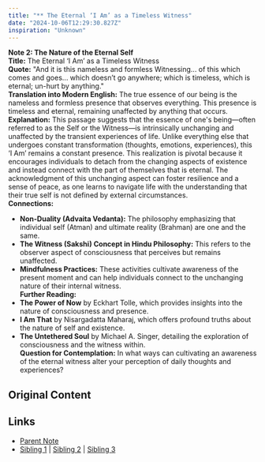 ```yaml
---
title: "** The Eternal ‘I Am’ as a Timeless Witness"
date: "2024-10-06T12:29:30.827Z"
inspiration: "Unknown"
---
```


  
**Note 2: The Nature of the Eternal Self**  
**Title:** The Eternal ‘I Am’ as a Timeless Witness  
**Quote:** "And it is this nameless and formless Witnessing... of this which comes and goes... which doesn’t go anywhere; which is timeless, which is eternal; un-hurt by anything."  
**Translation into Modern English:** The true essence of our being is the nameless and formless presence that observes everything. This presence is timeless and eternal, remaining unaffected by anything that occurs.  
**Explanation:** This passage suggests that the essence of one's being—often referred to as the Self or the Witness—is intrinsically unchanging and unaffected by the transient experiences of life. Unlike everything else that undergoes constant transformation (thoughts, emotions, experiences), this ‘I Am’ remains a constant presence. This realization is pivotal because it encourages individuals to detach from the changing aspects of existence and instead connect with the part of themselves that is eternal. The acknowledgment of this unchanging aspect can foster resilience and a sense of peace, as one learns to navigate life with the understanding that their true self is not defined by external circumstances.  
**Connections:**  
- **Non-Duality (Advaita Vedanta):** The philosophy emphasizing that individual self (Atman) and ultimate reality (Brahman) are one and the same.  
- **The Witness (Sakshi) Concept in Hindu Philosophy:** This refers to the observer aspect of consciousness that perceives but remains unaffected.  
- **Mindfulness Practices:** These activities cultivate awareness of the present moment and can help individuals connect to the unchanging nature of their internal witness.  
**Further Reading:**  
- **The Power of Now** by Eckhart Tolle, which provides insights into the nature of consciousness and presence.  
- **I Am That** by Nisargadatta Maharaj, which offers profound truths about the nature of self and existence.  
- **The Untethered Soul** by Michael A. Singer, detailing the exploration of consciousness and the witness within.  
**Question for Contemplation:** In what ways can cultivating an awareness of the eternal witness alter your perception of daily thoughts and experiences?  


## Original Content



## Links

- [Parent Note](/parent-note.md)
- [Sibling 1](/zettel1.md) | [Sibling 2](/zettel2.md) | [Sibling 3](/zettel3.md)
